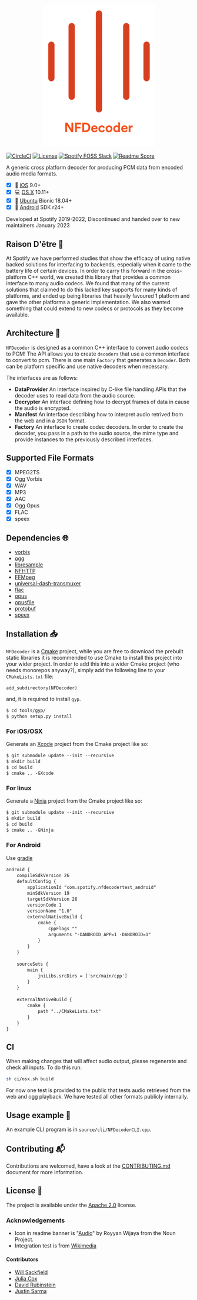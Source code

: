 <p align="center">
    <img alt="NFDecoder" src="NFDecoder.png" max-height="384px">
</p>

[![CircleCI](https://circleci.com/gh/spotify/NFDecoder/tree/master.svg?style=svg)](https://circleci.com/gh/spotify/NFDecoder/tree/master)
[![License](https://img.shields.io/github/license/spotify/NFDecoder.svg)](LICENSE)
[![Spotify FOSS Slack](https://slackin.spotify.com/badge.svg)](https://slackin.spotify.com)
[![Readme Score](http://readme-score-api.herokuapp.com/score.svg?url=https://github.com/spotify/nfdecoder)](http://clayallsopp.github.io/readme-score?url=https://github.com/spotify/nfdecoder)

A generic cross platform decoder for producing PCM data from encoded audio media formats.

- [x] 📱 [iOS](https://www.apple.com/ios/) 9.0+
- [x] 💻 [OS X](https://www.apple.com/macos/) 10.11+
- [x] 🐧 [Ubuntu](https://www.ubuntu.com/) Bionic 18.04+
- [x] 🤖 [Android](https://developer.android.com/studio/) SDK r24+

Developed at Spotify 2019-2022, Discontinued and handed over to new maintainers January 2023

## Raison D'être :thought_balloon:
At Spotify we have performed studies that show the efficacy of using native backed solutions for interfacing to backends, especially when it came to the battery life of certain devices. In order to carry this forward in the cross-platform C++ world, we created this library that provides a common interface to many audio codecs. 
We found that many of the current solutions that claimed to do this lacked key supports for many kinds of platforms, and ended up being libraries that heavily favoured 1 platform and gave the other platforms a generic implementation. We also wanted something that could extend to new codecs or protocols as they become available.

## Architecture :triangular_ruler:
`NFDecoder` is designed as a common C++ interface to convert audio codecs to PCM! The API allows you to create `decoders` that use a common interface to convert to pcm. There is one main `Factory` that generates a `Decoder`. Both can be platform specific and use native decoders when necessary.

The interfaces are as follows:
- **DataProvider** An interface inspired by C-like file handling APIs that the decoder uses to read data from the audio source.
- **Decrypter** An interface defining how to decrypt frames of data in cause the audio is encrypted.
- **Manifest** An interface describing how to interpret audio retrived from the web and in a  `JSON` format.
- **Factory** An interface to create codec decoders. In order to create the decoder, you pass in a path to the audio source, the mime type and provide instances to the previously described interfaces.

## Supported File Formats
- [x] MPEG2TS
- [x] Ogg Vorbis
- [x] WAV
- [x] MP3
- [x] AAC
- [x] Ogg Opus
- [x] FLAC
- [x] speex

## Dependencies :globe_with_meridians:

- [vorbis](https://xiph.org/vorbis/)
- [ogg](https://www.xiph.org/ogg/)
- [libresample](https://github.com/minorninth/libresample)
- [NFHTTP](https://github.com/spotify/NFHTTP)
- [FFMpeg](https://www.ffmpeg.org/)
- [universal-dash-transmuxer](https://github.com/google/universal-dash-transmuxer)
- [flac](https://github.com/xiph/flac)
- [opus](https://github.com/xiph/opus)
- [opusfile](https://github.com/xiph/opusfile)
- [protobuf](https://developers.google.com/protocol-buffers/)
- [speex](https://github.com/xiph/speex)

## Installation :inbox_tray:

`NFDecoder` is a [Cmake](https://cmake.org/) project, while you are free to download the prebuilt static libraries it is recommended to use Cmake to install this project into your wider project. In order to add this into a wider Cmake project (who needs monorepos anyway?), simply add the following line to your `CMakeLists.txt` file:
```
add_subdirectory(NFDecoder)
```

and, it is required to install `gyp`.

```shell
$ cd tools/gyp/
$ python setup.py install
```

### For iOS/OSX
Generate an [Xcode](https://developer.apple.com/xcode/) project from the Cmake project like so:
```shell
$ git submodule update --init --recursive
$ mkdir build
$ cd build
$ cmake .. -GXcode
```

### For linux
Generate a [Ninja](https://ninja-build.org/) project from the Cmake project like so:
```shell
$ git submodule update --init --recursive
$ mkdir build
$ cd build
$ cmake .. -GNinja
```

### For Android
Use [gradle](https://gradle.org/)
```
android {
    compileSdkVersion 26
    defaultConfig {
        applicationId "com.spotify.nfdecodertest_android"
        minSdkVersion 19
        targetSdkVersion 26
        versionCode 1
        versionName "1.0"
        externalNativeBuild {
            cmake {
                cppFlags ""
                arguments "-DANDROID_APP=1 -DANDROID=1"
            }
        }
    }

    sourceSets {
        main {
            jniLibs.srcDirs = ['src/main/cpp']
        }
    }

    externalNativeBuild {
        cmake {
            path "../CMakeLists.txt"
        }
    }
}
```

## CI
When making changes that will affect audio output, please regenerate and check all inputs. To do this run:
```bash
sh ci/osx.sh build
```
For now one test is provided to the public that tests audio retrieved from the web and ogg playback. We have tested all other formats publicly internally.


## Usage example :eyes:
An example CLI program is in `source/cli/NFDecoderCLI.cpp`.

## Contributing :mailbox_with_mail:
Contributions are welcomed, have a look at the [CONTRIBUTING.md](CONTRIBUTING.md) document for more information.

## License :memo:
The project is available under the [Apache 2.0](http://www.apache.org/licenses/LICENSE-2.0) license.

### Acknowledgements
- Icon in readme banner is "[Audio](https://thenounproject.com/search/?q=audio&i=1382744)" by Royyan Wijaya from the Noun Project.
- Integration test is from [Wikimedia](https://en.wikipedia.org/wiki/File:ACDC_-_Back_In_Black-sample.ogg)

#### Contributors
* [Will Sackfield](https://github.com/8W9aG)
* [Julia Cox](https://github.com/astrocox)
* [David Rubinstein](https://github.com/drubinstein)
* [Justin Sarma](https://github.com/jsarma)
